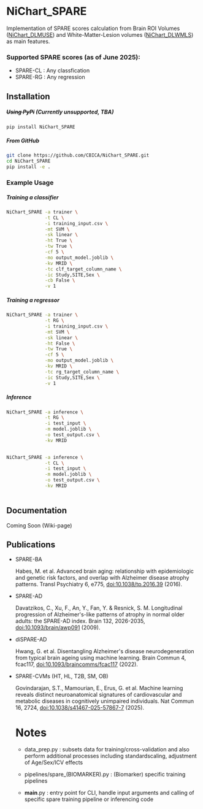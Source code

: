# NiChart_SPARE

Implementation of SPARE scores calculation from Brain ROI Volumes ([NiChart_DLMUSE](https://github.com/CBICA/NiChart_DLMUSE)) and White-Matter-Lesion volumes ([NiChart_DLWMLS](https://github.com/CBICA/NiChart_DLWMLS)) as main features.

### Supported SPARE scores (as of June 2025):
- SPARE-CL : Any classfication
- SPARE-RG : Any regression
<!-- - SPARE-BA: Brain Age
- SPARE-AD: Alzheimer's 
- SPARE-HT: Hypertension
- SPARE-HL: Hyperlipidemia
- SPARE-T2B: Diabetes (Type 2)
- SPARE-SM: Smoking
- SPARE-OB: Obesity -->

## Installation

##### ~~Using PyPi~~ (Currently unsupported, TBA)
```bash
pip install NiChart_SPARE
```

##### From GitHub
```bash
git clone https://github.com/CBICA/NiChart_SPARE.git
cd NiChart_SPARE
pip install -e .
```

### Example Usage
##### Training a classifier
```bash
NiChart_SPARE -a trainer \
              -t CL \
              -i training_input.csv \
              -mt SVM \
              -sk linear \
              -ht True \
              -tw True \
              -cf 5 \
              -mo output_model.joblib \
              -kv MRID \
              -tc clf_target_column_name \
              -ic Study,SITE,Sex \
              -cb False \
              -v 1
```
##### Training a regressor
```bash
NiChart_SPARE -a trainer \
              -t RG \
              -i training_input.csv \
              -mt SVM \
              -sk linear \
              -ht False \
              -tw True \
              -cf 5 \
              -mo output_model.joblib \
              -kv MRID \
              -tc rg_target_column_name \
              -ic Study,SITE,Sex \
              -v 1
```
##### Inference
```bash
NiChart_SPARE -a inference \
              -t RG \
              -i test_input \
              -m model.joblib \
              -o test_output.csv \
              -kv MRID
                
```

```bash
NiChart_SPARE -a inference \
              -t CL \
              -i test_input \
              -m model.joblib \
              -o test_output.csv \
              -kv MRID
                
```
## Documentation

Coming Soon (Wiki-page)

## Publications

- SPARE-BA

  Habes, M. et al. Advanced brain aging: relationship with epidemiologic and genetic risk factors, and overlap with Alzheimer disease atrophy patterns. Transl Psychiatry 6, e775, [doi:10.1038/tp.2016.39](https://doi.org/10.1038/tp.2016.39) (2016).

- SPARE-AD

  Davatzikos, C., Xu, F., An, Y., Fan, Y. & Resnick, S. M. Longitudinal progression of Alzheimer's-like patterns of atrophy in normal older adults: the SPARE-AD index. Brain 132, 2026-2035, [doi:10.1093/brain/awp091](https://doi.org/10.1093/brain/awp091) (2009).

- diSPARE-AD

  Hwang, G. et al. Disentangling Alzheimer's disease neurodegeneration from typical brain ageing using machine learning. Brain Commun 4, fcac117, [doi:10.1093/braincomms/fcac117](https://doi.org/10.1093/braincomms/fcac117) (2022).

- SPARE-CVMs (HT, HL, T2B, SM, OB)

  Govindarajan, S.T., Mamourian, E., Erus, G. et al. Machine learning reveals distinct neuroanatomical signatures of cardiovascular and metabolic diseases in cognitively unimpaired individuals. Nat Commun 16, 2724, [doi:10.1038/s41467-025-57867-7](https://doi.org/10.1038/s41467-025-57867-7) (2025). 


  # Notes
  - data_prep.py : subsets data for training/cross-validation and also perform additional processes including standardscaling, adjustment of Age/Sex/ICV effects 

  - pipelines/spare_(BIOMARKER).py : (Biomarker) specific training pipelines

  - __main__.py : entry point for CLI, handle input arguments and calling of specific spare training pipeline or inferencing code